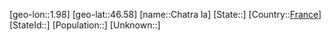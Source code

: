 ﻿---
location: [46.58,1.98]
type: City
tags:
- geo/City


SpocWebEntityId: 29562
isDeleted: false
confidential: public

---
[geo-lon::1.98]
[geo-lat::46.58]
[name::Chatra la]
[State::]
[Country::[France](geo/Continent/Europe/France.md)]
[StateId::]
[Population::]
[Unknown::]

